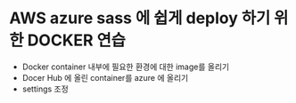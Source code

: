 # AWS azure sass 에 쉽게 deploy 하기 위한 DOCKER 연습

- Docker container 내부에 필요한 환경에 대한 image를 올리기
- Docer Hub 에 올린 container를 azure 에 올리기
- settings 조정
